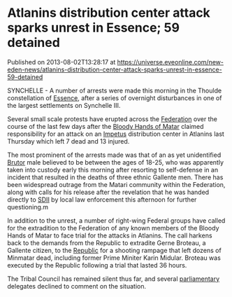 # Atlanins distribution center attack sparks unrest in Essence; 59 detained
Published on 2013-08-02T13:28:17 at https://universe.eveonline.com/new-eden-news/atlanins-distribution-center-attack-sparks-unrest-in-essence-59-detained

SYNCHELLE - A number of arrests were made this morning in the Thoulde constellation of [Essence](http://wiki.eveonline.com/en/wiki/Essence), after a series of overnight disturbances in one of the largest settlements on Synchelle III.

Several small scale protests have erupted across the [Federation](http://wiki.eveonline.com/en/wiki/Gallente) over the course of the last few days after the [Bloody Hands of Matar](http://wiki.eveonline.com/en/wiki/The_Bloody_Hands_of_Matar) claimed responsibility for an attack on an [Impetus](http://wiki.eveonline.com/en/wiki/Impetus) distribution center in Atlanins last Thursday which left 7 dead and 13 injured.

The most prominent of the arrests made was that of an as yet unidentified [Brutor](http://wiki.eveonline.com/en/wiki/Brutor) male believed to be between the ages of 18-25, who was apparently taken into custody early this morning after resorting to self-defense in an incident that resulted in the deaths of three ethnic Gallente men. There has been widespread outrage from the Matari community within the Federation, along with calls for his release after the revelation that he was handed directly to [SDII](http://wiki.eveonline.com/en/wiki/Black_Eagles) by local law enforcement this afternoon for further questioning.m

In addition to the unrest, a number of right-wing Federal groups have called for the extradition to the Federation of any known members of the Bloody Hands of Matar to face trial for the attacks in Atlanins. The call harkens back to the demands from the Republic to extradite Gerne Broteau, a Gallente citizen, to the [Republic](http://wiki.eveonline.com/en/wiki/Minmatar) for a shooting rampage that left dozens of Minmatar dead, including former Prime Miniter Karin Midular. Broteau was executed by the Republic following a trial that lasted 36 hours.

The Tribal Council has remained silent thus far, and several [parliamentary](http://wiki.eveonline.com/en/wiki/Republic_Parliament) delegates declined to comment on the situation.
